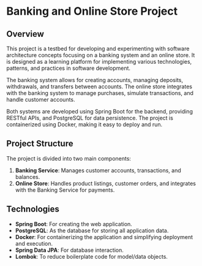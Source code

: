 # Banking and Online Store Project

## Overview

This project is a testbed for developing and experimenting with software architecture concepts focusing on a banking system and an online store. It is designed as a learning platform for implementing various technologies, patterns, and practices in software development.

The banking system allows for creating accounts, managing deposits, withdrawals, and transfers between accounts. The online store integrates with the banking system to manage purchases, simulate transactions, and handle customer accounts.

Both systems are developed using Spring Boot for the backend, providing RESTful APIs, and PostgreSQL for data persistence. The project is containerized using Docker, making it easy to deploy and run.

## Project Structure

The project is divided into two main components:

1. **Banking Service**: Manages customer accounts, transactions, and balances.
2. **Online Store**: Handles product listings, customer orders, and integrates with the Banking Service for payments.

## Technologies

- **Spring Boot**: For creating the web application.
- **PostgreSQL**: As the database for storing all application data.
- **Docker**: For containerizing the application and simplifying deployment and execution.
- **Spring Data JPA**: For database interaction.
- **Lombok**: To reduce boilerplate code for model/data objects.